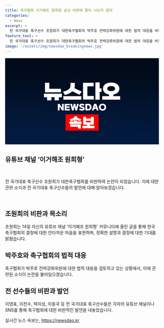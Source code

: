 ```yaml
---
title: 축구협회 이거해조 원희형 날선 비판에 말이 나오지 않아
categories:
  - News
excerpt: >
  전 국가대표 축구선수 조원희가 대한축구협회의 박주호 전력강화위원에 대한 법적 대응을 비판하며, 이에 다른 전 국가대표 축구선수들도 동참했다. 조원희는 한국 축구의 혼란을 안타깝게 여기고, 축구협회의 결정에 대한 정확한 답변을 요구했다. 또한, 이영표, 이천수, 박지성, 이동국 등 다른 선수들도 축구협회를 저격하며 논란을 불러일으켰다. 축구협회는 박주호의 비밀 유지 서약 어기는 것으로 보고 법적 대응을 검토 중이다. 해당 내용은 전국적인 관심을 모으고 있다.
feature_text: >
  전 국가대표 축구선수 조원희가 대한축구협회의 박주호 전력강화위원에 대한 법적 대응을 비판하며, 이에 다른 전 국가대표 축구선수들도 동참했다. 조원희는 한국 축구의 혼란을 안타깝게 여기고, 축구협회의 결정에 대한 정확한 답변을 요구했다. 또한, 이영표, 이천수, 박지성, 이동국 등 다른 선수들도 축구협회를 저격하며 논란을 불러일으켰다. 축구협회는 박주호의 비밀 유지 서약 어기는 것으로 보고 법적 대응을 검토 중이다. 해당 내용은 전국적인 관심을 모으고 있다.
image: '/assets/img/newsdao_breakingnews.jpg'
---
```


<p><img src="/assets/img/newsdao_breakingnews.jpg" alt="firstkoreanews 속보" /></p>

<h2 data-ke-size="size26"><b>유튜브 채널 ‘이거해조 원희형’</b></h2>

<p data-ke-size="size16">&nbsp;</p>

<p>전 국가대표 축구선수 조원희가 대한축구협회를 비판하여 논란이 되었습니다. 이에 대한 관련 소식과 전 국가대표 축구선수들의 발언에 대해 알아보겠습니다. </p>

<p data-ke-size="size16">&nbsp;</p>

<h2 data-ke-size="size26">조원희의 비판과 목소리</h2>

<p data-ke-size="size16">조원희는 14일 자신의 유튜브 채널 '이거해조 원희형' 커뮤니티에 올린 글을 통해 한국 축구협회의 결정에 대한 안타까운 마음을 표현하며, 정확한 설명과 결정에 대한 기대를 밝혔습니다.</p>

<h2 data-ke-size="size26">박주호와 축구협회의 법적 대응</h2>

<p data-ke-size="size16">축구협회가 박주호 전력강화위원에 대한 법적 대응을 검토하고 있는 상황에서, 이에 관련된 소식이 논란을 불러일으켰습니다.</p>

<h2 data-ke-size="size26">전 선수들의 비판과 발언</h2>

<p data-ke-size="size16">이영표, 이천수, 박지성, 이동국 등 전 국가대표 축구선수들은 각자의 유튜브 채널이나 SNS를 통해 축구협회에 대한 비판적인 발언을 내놓았습니다.</p>
실시간 뉴스 속보는, <a href="https://newsdao.kr" rel="dofollow">https://newsdao.kr</a>


